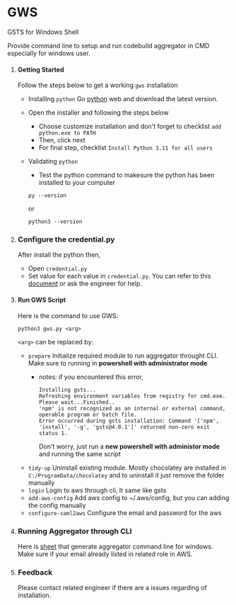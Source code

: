 # GWS

GSTS for Windows Shell

Provide command line to setup and run codebuild aggregator in CMD especially for windows user.

1. #### **Getting Started**

   Follow the steps below to get a working `gws` installation


   - Installing `python`
     Go [python](https://www.python.org/downloads/) web and download the latest version.
   - Open the installer and following the steps below

     - Choose customize installation and don't forget to checklist `add python.exe to PATH`
     - Then, click next
     - For final step, checklist `Install Python 3.11 for all users`
   - Validating `python`

     - Test the python command to makesure the python has been installed to your computer

     ```
     py --version
     ```
     or

     ```
     python3 --version
     ```
2. ### Configure the credential.py

   After install the python then,


   - Open `credential.py`
   - Set value for each value in `credential.py`. You can refer to this [document](https://29022131.atlassian.net/wiki/spaces/ENG/pages/2403074159/AWS+Single+Sign+On+-+How+to+assume+role+in+CLI+using+Google+SSO+SAML) or ask the engineer for help.
3. #### Run GWS Script

   Here is the command to use GWS:


   ```
   python3 gws.py <arg>
   ```
   `<arg>` can be replaced by:

   - `prepare`
     Initialize required module to run aggregator throught CLI. Make sure to running in **powershell with administrator mode**
     - notes:
       if you encountered this error, 

       ```
       Installing gsts...
       Refreshing environment variables from registry for cmd.exe. Please wait...Finished..
       'npm' is not recognized as an internal or external command,
       operable program or batch file.
       Error occurred during gsts installation: Command '['npm', 'install', '-g', 'gsts@4.0.1']' returned non-zero exit status 1.
       ```
       Don't worry, just run a **new powershell with administor mode** and running the same script
   - `tidy-up`
     Uninstall existing module. Mostly chocolatey are installed in `C:/ProgramData/chocolatey` and to uninstall it just remove the folder manually
   - `login`
     Login to aws through cli, It same like gsts
   - `add-aws-config`
     Add aws config to ~/.aws/config, but you can adding the config manually
   - `configure-saml2aws`
     Configure the email and password for the aws
4. ### Running Aggregator through CLI

   Here is [sheet](https://docs.google.com/spreadsheets/d/1qwVGdhWfVwiVBKryOwFpAtKjjuymrcSgyUMHNj-h98A/edit?usp=sharing) that generate aggregator command line for windows. Make sure if your email already listed in related role in AWS.
5. ### Feedback

   Please contact related engineer if there are a issues regarding of installation.
